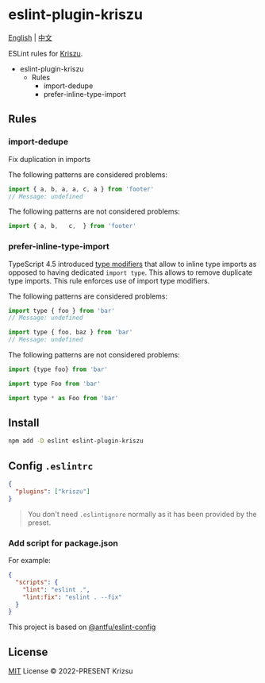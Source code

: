 # eslint-plugin-kriszu

[English](README.md) | [中文](README_ZH.md)

ESLint rules for [Kriszu](https://github.com/wangsizhu0504/eslint-config).


* eslint-plugin-kriszu
    * Rules
        * import-dedupe
        * prefer-inline-type-import

## Rules

### import-dedupe

Fix duplication in imports

The following patterns are considered problems:

```js
import { a, b, a, a, c, a } from 'footer'
// Message: undefined
```

The following patterns are not considered problems:

```js
import { a, b,   c,  } from 'footer'
```


### prefer-inline-type-import


TypeScript 4.5 introduced [type modifiers](https://www.typescriptlang.org/docs/handbook/release-notes/typescript-4-5.html#type-modifiers-on-import-names) that allow to inline type imports as opposed to having dedicated `import type`. This allows to remove duplicate type imports. This rule enforces use of import type modifiers.

The following patterns are considered problems:

```js
import type { foo } from 'bar'
// Message: undefined

import type { foo, baz } from 'bar'
// Message: undefined
```

The following patterns are not considered problems:

```js
import {type foo} from 'bar'

import type Foo from 'bar'

import type * as Foo from 'bar'
```


## Install

```bash
npm add -D eslint eslint-plugin-kriszu
```

## Config `.eslintrc`

```json
{
  "plugins": ["kriszu"]
}
```

> You don't need `.eslintignore` normally as it has been provided by the preset.

### Add script for package.json

For example:

```json
{
  "scripts": {
    "lint": "eslint .",
    "lint:fix": "eslint . --fix"
  }
}
```

This project is based on [@antfu/eslint-config](https://github.com/antfu/eslint-config)

## License

[MIT](LICENSE) License © 2022-PRESENT Krizsu
